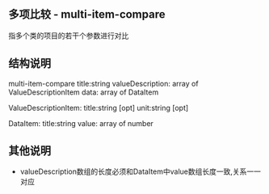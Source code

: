 多项比较 - multi-item-compare
-----------------------------------
指多个类的项目的若干个参数进行对比


结构说明
-----------------------------------
multi-item-compare
    title:string 
    valueDescription: array of ValueDescriptionItem
    data: array of DataItem

ValueDescriptionItem:
    title:string [opt]
    unit:string [opt]

DataItem:
    title:string
    value: array of number


其他说明
-----------------------------------
* valueDescription数组的长度必须和DataItem中value数组长度一致,关系一一对应